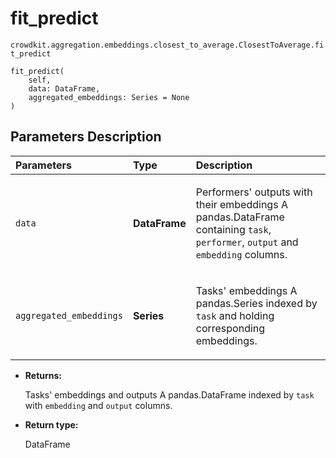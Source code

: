 # fit_predict
`crowdkit.aggregation.embeddings.closest_to_average.ClosestToAverage.fit_predict`

```
fit_predict(
    self,
    data: DataFrame,
    aggregated_embeddings: Series = None
)
```

## Parameters Description

| Parameters | Type | Description |
| :----------| :----| :-----------|
`data`|**DataFrame**|<p>Performers&#x27; outputs with their embeddings A pandas.DataFrame containing `task`, `performer`, `output` and `embedding` columns.</p>
`aggregated_embeddings`|**Series**|<p>Tasks&#x27; embeddings A pandas.Series indexed by `task` and holding corresponding embeddings.</p>

* **Returns:**

  Tasks' embeddings and outputs
A pandas.DataFrame indexed by `task` with `embedding` and `output` columns.

* **Return type:**

  DataFrame
